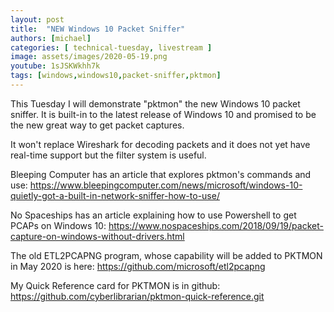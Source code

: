 ```yaml
---
layout: post
title:  "NEW Windows 10 Packet Sniffer"
authors: [michael]
categories: [ technical-tuesday, livestream ]
image: assets/images/2020-05-19.png
youtube: 1sJSKWkhh7k
tags: [windows,windows10,packet-sniffer,pktmon]
---
```

This Tuesday I will demonstrate "pktmon" the new Windows 10 packet sniffer. It is built-in to the latest release of Windows 10 and promised to be the new great way to get packet captures.

It won't replace Wireshark for decoding packets and it does not yet have real-time support but the filter system is useful.

Bleeping Computer has an article that explores pktmon's commands and use: https://www.bleepingcomputer.com/news/microsoft/windows-10-quietly-got-a-built-in-network-sniffer-how-to-use/

No Spaceships has an article explaining how to use Powershell to get PCAPs on Windows 10: https://www.nospaceships.com/2018/09/19/packet-capture-on-windows-without-drivers.html

The old ETL2PCAPNG program, whose capability will be added to PKTMON in May 2020 is here: https://github.com/microsoft/etl2pcapng

My Quick Reference card for PKTMON is in github: https://github.com/cyberlibrarian/pktmon-quick-reference.git
